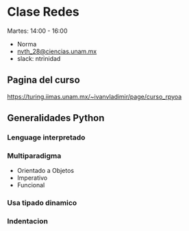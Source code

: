 # Clase Redes

Martes:  14:00 - 16:00

- Norma
- nvth_28@ciencias.unam.mx
- slack: ntrinidad

## Pagina del curso

https://turing.iimas.unam.mx/~ivanvladimir/page/curso_rpyoa

## Generalidades Python

### Lenguage interpretado
### Multiparadigma
- Orientado a Objetos
- Imperativo
- Funcional
### Usa tipado dinamico
### Indentacion
